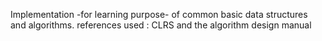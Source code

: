 Implementation -for learning purpose- of common basic data structures and algorithms. 
references used : CLRS and the algorithm design manual
